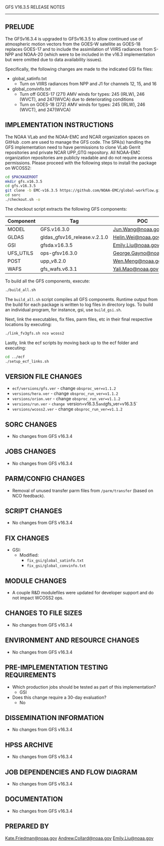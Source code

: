 GFS V16.3.5 RELEASE NOTES

-------
PRELUDE
-------

The GFSv16.3.4 is upgraded to GFSv16.3.5 to allow continued use of atmospheric motion vectors from the GOES-W satellite as GOES-18 replaces GOES-17 and to include the assimilation of VIIRS radiances from S-NPP and NOAA-20 (which were to be included in the v16.3 implementation but were omitted due to data availability issues).

Specifically, the following changes are made to the indicated GSI fix files:
* global_satinfo.txt
  * Turn on VIIRS radiances from NPP and J1 for channels 12, 15, and 16
* global_convinfo.txt
  * Turn off GOES-17 (271) AMV winds for types: 245 (IRLW), 246 (WVCT), and 247(WVCA) due to deteriorating conditions
  * Turn on GOES-18 (272) AMV winds for types: 245 (IRLW), 246 (WVCT), and 247(WVCA)

IMPLEMENTATION INSTRUCTIONS
---------------------------

The NOAA VLab and the NOAA-EMC and NCAR organization spaces on GitHub .com are used to manage the GFS code.  The SPA(s) handling the GFS implementation need to have permissions to clone VLab Gerrit repositories and private NCAR UPP_GTG repository. All NOAA-EMC organization repositories are publicly readable and do not require access permissions.  Please proceed with the following steps to install the package on WCOSS2:

```bash
cd $PACKAGEROOT
mkdir gfs.v16.3.5
cd gfs.v16.3.5
git clone -b EMC-v16.3.5 https://github.com/NOAA-EMC/global-workflow.git .
cd sorc
./checkout.sh -o
```

The checkout script extracts the following GFS components:

| Component | Tag         | POC               |
| --------- | ----------- | ----------------- |
| MODEL     | GFS.v16.3.0   | Jun.Wang@noaa.gov |
| GLDAS     | gldas_gfsv16_release.v.2.1.0 | Helin.Wei@noaa.gov |
| GSI       | gfsda.v16.3.5 | Emily.Liu@noaa.gov |
| UFS_UTILS | ops-gfsv16.3.0 | George.Gayno@noaa.gov |
| POST      | upp_v8.2.0 | Wen.Meng@noaa.gov |
| WAFS      | gfs_wafs.v6.3.1 | Yali.Mao@noaa.gov |

To build all the GFS components, execute:
```bash
./build_all.sh
```
The `build_all.sh` script compiles all GFS components. Runtime output from the build for each package is written to log files in directory logs. To build an individual program, for instance, gsi, use `build_gsi.sh`.

Next, link the executables, fix files, parm files, etc in their final respective locations by executing:
```bash
./link_fv3gfs.sh nco wcoss2
```

Lastly, link the ecf scripts by moving back up to the ecf folder and executing:
```bash
cd ../ecf
./setup_ecf_links.sh
```

VERSION FILE CHANGES
--------------------

* `ecf/versions/gfs.ver` - change `obsproc_ver=v1.1.2`
* `versions/hera.ver` - change `obsproc_run_ver=v1.1.2`
* `versions/orion.ver` - change `obsproc_run_ver=v1.1.2`
* `versions/run.ver` - `change `version=v16.3.5` and `gfs_ver=v16.3.5`
* `versions/wcoss2.ver` - change `obsproc_run_ver=v1.1.2`

SORC CHANGES
------------

* No changes from GFS v16.3.4

JOBS CHANGES
------------

* No changes from GFS v16.3.4

PARM/CONFIG CHANGES
-------------------

* Removal of unused transfer parm files from `/parm/transfer` (based on NCO feedback). 

SCRIPT CHANGES
--------------

* No changes from GFS v16.3.4

FIX CHANGES
-----------

* GSI:
  * Modified:
    * `fix_gsi/global_satinfo.txt`
    * `fix_gsi/global_convinfo.txt`

MODULE CHANGES
--------------

* A couple R&D modulefiles were updated for developer support and do not impact WCOSS2 ops.

CHANGES TO FILE SIZES
---------------------

* No changes from GFS v16.3.4

ENVIRONMENT AND RESOURCE CHANGES
--------------------------------

* No changes from GFS v16.3.4

PRE-IMPLEMENTATION TESTING REQUIREMENTS
---------------------------------------

* Which production jobs should be tested as part of this implementation?
  * GSI 
* Does this change require a 30-day evaluation?
  * No

DISSEMINATION INFORMATION
-------------------------

* No changes from GFS v16.3.4

HPSS ARCHIVE
------------

* No changes from GFS v16.3.4

JOB DEPENDENCIES AND FLOW DIAGRAM
---------------------------------

* No changes from GFS v16.3.4

DOCUMENTATION
-------------

* No changes from GFS v16.3.4

PREPARED BY
-----------
Kate.Friedman@noaa.gov
Andrew.Collard@noaa.gov
Emily.Liu@noaa.gov
